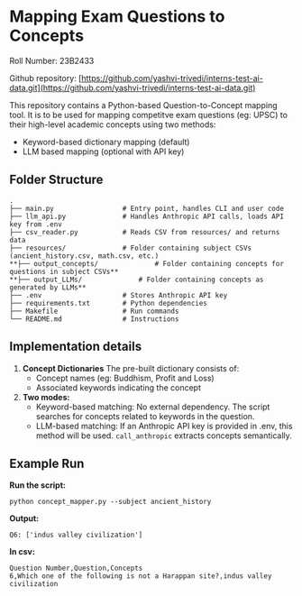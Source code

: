 # Mapping Exam Questions to Concepts 

Roll Number: 23B2433

Github repository: [https://github.com/yashvi-trivedi/interns-test-ai-data.git](https://github.com/yashvi-trivedi/interns-test-ai-data.git)


This repository contains a Python-based Question-to-Concept mapping tool. It is to be used for mapping competitve exam questions (eg: UPSC) to their high-level academic concepts using two methods:

* Keyword-based dictionary mapping (default)
* LLM based mapping (optional with API key) 


## Folder Structure

```
.
├── main.py                 # Entry point, handles CLI and user code
├── llm_api.py              # Handles Anthropic API calls, loads API key from .env
├── csv_reader.py           # Reads CSV from resources/ and returns data
├── resources/              # Folder containing subject CSVs (ancient_history.csv, math.csv, etc.)
**├── output_concepts/              # Folder containing concepts for questions in subject CSVs**
**├── output_LLMs/              # Folder containing concepts as generated by LLMs**
├── .env                    # Stores Anthropic API key
├── requirements.txt        # Python dependencies
├── Makefile                # Run commands
└── README.md               # Instructions
```

## Implementation details
1. **Concept Dictionaries**
   The pre-built dictionary consists of:
   * Concept names (eg: Buddhism, Profit and Loss)
   * Associated keywords indicating the concept
2. **Two modes:**
   * Keyword-based matching:
     No external dependency. The script searches for concepts related to keywords in the question.
   * LLM-based matching:
     If an Anthropic API key is provided in .env, this method will be used. `call_anthropic` extracts concepts semantically.

## Example Run

**Run the script:**
```
python concept_mapper.py --subject ancient_history
```
**Output:**
```
Q6: ['indus valley civilization']
```
**In csv:**
```
Question Number,Question,Concepts
6,Which one of the following is not a Harappan site?,indus valley civilization
```


